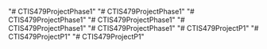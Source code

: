 "# CTIS479ProjectPhase1" 
"# CTIS479ProjectPhase1" 
"# CTIS479ProjectPhase1" 
"# CTIS479ProjectPhase1" 
"# CTIS479ProjectPhase1" 
"# CTIS479ProjectPhase1" 
"# CTIS479ProjectP1" 
"# CTIS479ProjectP1" 
"# CTIS479ProjectP1" 

